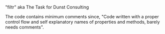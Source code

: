 "filtr" aka The Task for Dunst Consulting

The code contains minimum comments since,
"Code written with a proper control flow  and self explanatory names of properties and methods, barely needs comments".
